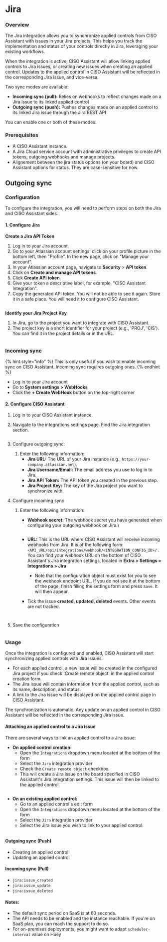 # Jira

### Overview

The Jira integration allows you to synchronize applied controls from CISO Assistant with issues in your Jira projects. This helps you track the implementation and status of your controls directly in Jira, leveraging your existing workflows.

When the integration is active, CISO Assistant will allow linking applied controls to Jira issues, or creating new issues when creating an applied control. Updates to the applied control in CISO Assistant will be reflected in the corresponding Jira issue, and vice-versa.

Two sync modes are available:

* **Incoming sync (pull):** Relies on webhooks to reflect changes made on a Jira issue to its linked applied control
* **Outgoing sync (push):** Pushes changes made on an applied control to its linked Jira issue through the Jira REST API

You can enable one or both of these modes.

### Prerequisites

* A CISO Assistant instance.
* A Jira Cloud service account with administrative privileges to create API tokens, outgoing webhooks and manage projects.
* Alignement between the jira status options (on your board) and CISO Assistant options for status. They are case-sensitive for now.







## Outgoing sync

### Configuration

To configure the integration, you will need to perform steps on both the Jira and CISO Assistant sides.

#### 1. Configure Jira

**Create a Jira API Token**

1. Log in to your Jira account.
2. Go to your Atlassian account settings: click on your profile picture in the bottom left, then "Profile". In the new page, click on "Manage your account".
3. In your Atlassian account page, navigate to **Security** > **API token**.
4. Click on **Create and manage API tokens**.
5. Click **Create API token**.
6. Give your token a descriptive label, for example, "CISO Assistant Integration".
7. Copy the generated API token. You will not be able to see it again. Store it in a safe place. You will need it to configure CISO Assistant.

<figure><img src="../../.gitbook/assets/image (39).png" alt=""><figcaption></figcaption></figure>

**Identify your Jira Project Key**

1. In Jira, go to the project you want to integrate with CISO Assistant.
2. The project key is a short identifier for your project (e.g., 'PROJ', 'CIS'). You can find it in the project details or in the URL.

<figure><img src="../../.gitbook/assets/image (41).png" alt=""><figcaption></figcaption></figure>

### **Incoming sync**

{% hint style="info" %}
This is only useful if you wish to enable incoming sync on CISO Assistant. Incoming sync requires outgoing ones.
{% endhint %}

* Log in to your Jira account
* Go to **System settings > WebHooks**
* Click the **+ Create WebHook** button on the top-right corner

#### 2. Configure CISO Assistant

1. Log in to your CISO Assistant instance.
2.  Navigate to the integrations settings page. Find the Jira integration section.

    <figure><img src="../../.gitbook/assets/image (46).png" alt=""><figcaption></figcaption></figure>
3. Configure outgoing sync:
   1. Enter the following information:
      * **Jira URL:** The URL of your Jira instance (e.g., `https://your-company.atlassian.net`).
      * **Jira Username/Email:** The email address you use to log in to Jira.
      * **Jira API Token:** The API token you created in the previous step.
      * **Jira Project Key:** The key of the Jira project you want to synchronize with.
4. Configure incoming sync
   1.  Enter the following information:

       *   **Webhook secret:** The webhook secret you have generated when configuring your outgoing webhook on Jira.\


           <figure><img src="../../.gitbook/assets/image (44).png" alt=""><figcaption></figcaption></figure>
       * **URL:** This is the URL where CISO Assistant will receive incoming webhooks from Jira. It is of the following form: `<API_URL/api/integrations/webhook/<INTEGRATION_CONFIG_ID>/` . You can find your webhook URL on the bottom of CISO Assistant's Jira integration settings, located in **Extra > Settings > Integrations > Jira**
         * Note that the configuration object must exist for you to see the webhook endpoint URL. If you do not see it at the bottom of the page, finish filling the settings form and press `Save`. It will then appear.
       *   Tick the issue **created, updated, deleted** events. Other events are not tracked.

           <figure><img src="../../.gitbook/assets/image (47).png" alt=""><figcaption></figcaption></figure>

       <figure><img src="../../.gitbook/assets/image (42).png" alt=""><figcaption></figcaption></figure>
5. Save the configuration

<figure><img src="../../.gitbook/assets/image (45).png" alt=""><figcaption></figcaption></figure>

### Usage

Once the integration is configured and enabled, CISO Assistant will start synchronizing applied controls with Jira issues.

* For each applied control, a new issue will be created in the configured Jira project if you check 'Create remote object' in the applied control creation form.
* The Jira issue will contain information from the applied control, such as its name, description, and status.
* A link to the Jira issue will be displayed on the applied control page in CISO Assistant.

The synchronization is automatic. Any update on an applied control in CISO Assistant will be reflected in the corresponding Jira issue.

#### Attaching an applied control to a Jira issue

There are several ways to link an applied control to a Jira issue:

* **On applied control creation:**
  * Open the `Integrations` dropdown menu located at the bottom of the form
  * Select the `Jira` integration provider
  * Check the `Create remote object` checkbox.
  * This will create a Jira issue on the board specified in CISO Assistant's Jira integration settings. This issue will then be linked to the applied control.

<figure><img src="../../.gitbook/assets/image (50).png" alt=""><figcaption></figcaption></figure>

* **On an existing applied control:**
  * Go to an applied control's edit form
  * Open the `Integrations` dropdown menu located at the bottom of the form
  * Select the `Jira` integration provider
  * Select the Jira issue you wish to link to your applied control.

<figure><img src="../../.gitbook/assets/image (49).png" alt=""><figcaption></figcaption></figure>

#### Outgoing sync (Push)

* Creating an applied control
* Updating an applied control

#### Incoming sync (Pull)

* `jira:issue_created`
* `jira:issue_update`
* `jira:issue_deleted`



#### Notes:

* The default sync period on SaaS is at 60 seconds.
* The API needs to be enabled and the instance reachable. If you're on SaaS plan, you can reach the support to do so.
* For on-premises deployments, you might want to adapt `scheduler-interval` value on Huey
